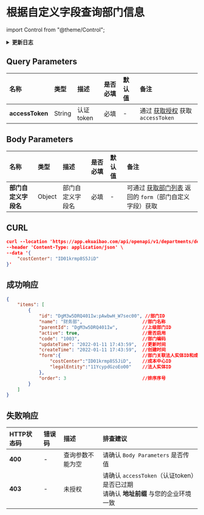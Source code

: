 # 根据自定义字段查询部门信息

import Control from "@theme/Control";

<Control
method="POST"
url="/api/openapi/v1/departments/departmentCustom"
/>

<details>
  <summary><b>更新日志</b></summary>
  <div>

- [**1.16.0**](/updateLog/update-log#1160)
  - 🆕 新增了本接口。

</div>
</details>

## Query Parameters

| 名称 | 类型 | 描述 | 是否必填 | 默认值 | 备注 |
| :--- | :--- | :--- | :--- |:--- | :--- |
| **accessToken** | String | 认证token | 必填 | - | 通过 [获取授权](/docs/open-api/getting-started/auth) 获取 `accessToken` |

## Body Parameters

| 名称           | 类型     | 描述       | 是否必填 | 默认值 | 备注                                                                             |
|:-------------|:-------|:---------| :--- |:--- |:-------------------------------------------------------------------------------|
| **部门自定义字段名** | Object | 部门自定义字段名 | 必填 | - | 可通过 [获取部门列表](/docs/open-api/corporation/get-departments) 返回的 `form`（部门自定义字段）获取 |

## CURL
```json
curl --location 'https://app.ekuaibao.com/api/openapi/v1/departments/departmentCustom?accessToken=ID01oMxsLeIgRM%3ADgM3w5DRQ401Iw' \
--header 'Content-Type: application/json' \
--data '{
    "costCenter": "ID01krmp8S5JiD"
}'
```

## 成功响应
```json
{
    "items": [
        {
            "id": "DgM3w5DRQ401Iw:pAwbwH_W7sec00", //部门ID
            "name": "财务部",                      //部门名称
            "parentId": "DgM3w5DRQ401Iw",         //上级部门ID
            "active": true,                       //是否启用
            "code": "1003",                       //部门编码
            "updateTime": "2022-01-11 17:43:59",  //更新时间
            "createTime": "2022-01-11 17:43:59",  //创建时间
            "form":{                              //部门关联法人实体ID和成本中心ID
                "costCenter":"ID01krmp8S5JiD",    //成本中心ID
                "legalEntity":"11YcypdGzoEo00"    //法人实体ID
            },
            "order": 3                            //排序序号
        }
    ]
}
```

## 失败响应
| HTTP状态码 | 错误码 | 描述 | 排查建议 |
| :--- | :--- | :--- | :--- |
| **400** | - | 查询参数不能为空 | 请确认 `Body Parameters` 是否传值 | 
| **403** | - | 未授权 | 请确认 `accessToken`（认证token）是否已过期<br/>请确认 **地址前缀** 与您的企业环境一致 | 


